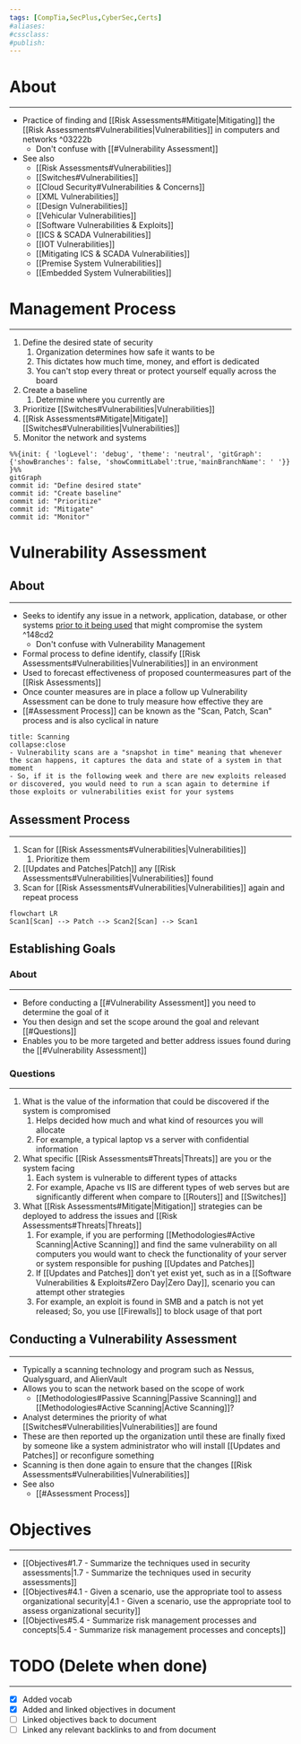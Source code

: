 ```yaml
---
tags: [CompTia,SecPlus,CyberSec,Certs]
#aliases:
#cssclass:
#publish:
---
```


# About
---
- Practice of finding and [[Risk Assessments#Mitigate|Mitigating]] the [[Risk Assessments#Vulnerabilities|Vulnerabilities]] in computers and networks ^03222b
	- Don't confuse with [[#Vulnerability Assessment]]
- See also
	- [[Risk Assessments#Vulnerabilities]]
	- [[Switches#Vulnerabilities]]
	- [[Cloud Security#Vulnerabilities & Concerns]]
	- [[XML Vulnerabilities]]
	- [[Design Vulnerabilities]]
	- [[Vehicular Vulnerabilities]]
	- [[Software Vulnerabilities & Exploits]]
	- [[ICS & SCADA Vulnerabilities]]
	- [[IOT Vulnerabilities]]
	- [[Mitigating ICS & SCADA Vulnerabilities]]
	- [[Premise System Vulnerabilities]]
	- [[Embedded System Vulnerabilities]]

# Management Process
---
1. Define the desired state of security
	1. Organization determines how safe it wants to be
	2. This dictates how much time, money, and effort is dedicated
	3. You can't stop every threat or protect yourself equally across the board
2. Create a baseline
	1. Determine where you currently are
3. Prioritize [[Switches#Vulnerabilities|Vulnerabilities]]
4. [[Risk Assessments#Mitigate|Mitigate]] [[Switches#Vulnerabilities|Vulnerabilities]]
5. Monitor the network and systems

```mermaid
%%{init: { 'logLevel': 'debug', 'theme': 'neutral', 'gitGraph': {'showBranches': false, 'showCommitLabel':true,'mainBranchName': ' '}} }%%
gitGraph
commit id: "Define desired state"
commit id: "Create baseline"
commit id: "Prioritize"
commit id: "Mitigate"
commit id: "Monitor"
```

# Vulnerability Assessment

## About
---
- Seeks to identify any issue in a network, application, database, or other systems <u>prior to it being used</u> that might compromise the system ^148cd2
	- Don't confuse with Vulnerability Management
- Formal process to define identify, classify [[Risk Assessments#Vulnerabilities|Vulnerabilities]] in an environment
- Used to forecast effectiveness of proposed countermeasures part of the [[Risk Assessments]]
- Once counter measures are in place a follow up Vulnerability Assessment can be done to truly measure how effective they are 
- [[#Assessment Process]] can be known as the "Scan, Patch, Scan" process and is also cyclical in nature

```ad-danger
title: Scanning
collapse:close
- Vulnerability scans are a "snapshot in time" meaning that whenever the scan happens, it captures the data and state of a system in that moment
- So, if it is the following week and there are new exploits released or discovered, you would need to run a scan again to determine if those exploits or vulnerabilities exist for your systems
```

## Assessment Process
---
1. Scan for [[Risk Assessments#Vulnerabilities|Vulnerabilities]]
	1. Prioritize them
2. [[Updates and Patches|Patch]] any [[Risk Assessments#Vulnerabilities|Vulnerabilities]] found
3. Scan for [[Risk Assessments#Vulnerabilities|Vulnerabilities]] again and repeat process

```mermaid
flowchart LR
Scan1[Scan] --> Patch --> Scan2[Scan] --> Scan1
```

## Establishing Goals

### About
---
- Before conducting a [[#Vulnerability Assessment]] you need to determine the goal of it
- You then design and set the scope around the goal and relevant [[#Questions]]
- Enables you to be more targeted and better address issues found during the [[#Vulnerability Assessment]]

### Questions
---
1. What is the value of the information that could be discovered if the system is compromised
	1. Helps decided how much and what kind of resources you will allocate
	2. For example, a typical laptop vs a server with confidential information
2. What specific [[Risk Assessments#Threats|Threats]] are you or the system facing
	1. Each system is vulnerable to different types of attacks
	2. For example, Apache vs IIS are different types of web serves but are significantly different when compare to [[Routers]] and [[Switches]]
3. What [[Risk Assessments#Mitigate|Mitigation]] strategies can be deployed to address the issues and [[Risk Assessments#Threats|Threats]]
	1. For example, if you are performing [[Methodologies#Active Scanning|Active Scanning]] and find the same vulnerability on all computers you would want to check the functionality of your server or system responsible for pushing [[Updates and Patches]]
	2. If [[Updates and Patches]] don't yet exist yet, such as in a [[Software Vulnerabilities & Exploits#Zero Day|Zero Day]], scenario you can attempt other strategies
	3. For example, an exploit is found in SMB and a patch is not yet released; So, you use [[Firewalls]] to block usage of that port

## Conducting a Vulnerability Assessment
---
- Typically a scanning technology and program such as Nessus, Qualysguard, and AlienVault
- Allows you to scan the network based on the scope of work
	- [[Methodologies#Passive Scanning|Passive Scanning]] and [[Methodologies#Active Scanning|Active Scanning]]?
- Analyst determines the priority of what [[Switches#Vulnerabilities|Vulnerabilities]] are found
- These are then reported up the organization until these are finally fixed by someone like a system administrator who will install [[Updates and Patches]] or reconfigure something
- Scanning is then done again to ensure that the changes [[Risk Assessments#Vulnerabilities|Vulnerabilities]]
- See also
	- [[#Assessment Process]]

# Objectives
---
- [[Objectives#1.7 - Summarize the techniques used in security assessments|1.7 - Summarize the techniques used in security assessments]]
- [[Objectives#4.1 - Given a scenario, use the appropriate tool to assess organizational security|4.1 - Given a scenario, use the appropriate tool to assess organizational security]]
- [[Objectives#5.4 - Summarize risk management processes and concepts|5.4 - Summarize risk management processes and concepts]]

# TODO (Delete when done)
---
- [x] Added vocab
- [x] Added and linked objectives in document
- [ ] Linked objectives back to document
- [ ] Linked any relevant backlinks to and from document